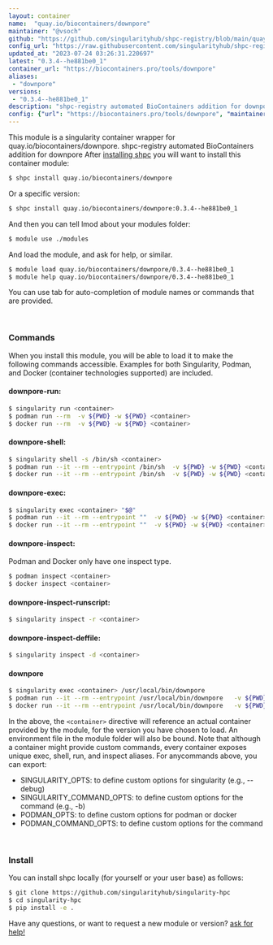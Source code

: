 ```yaml
---
layout: container
name:  "quay.io/biocontainers/downpore"
maintainer: "@vsoch"
github: "https://github.com/singularityhub/shpc-registry/blob/main/quay.io/biocontainers/downpore/container.yaml"
config_url: "https://raw.githubusercontent.com/singularityhub/shpc-registry/main/quay.io/biocontainers/downpore/container.yaml"
updated_at: "2023-07-24 03:26:31.220697"
latest: "0.3.4--he881be0_1"
container_url: "https://biocontainers.pro/tools/downpore"
aliases:
 - "downpore"
versions:
 - "0.3.4--he881be0_1"
description: "shpc-registry automated BioContainers addition for downpore"
config: {"url": "https://biocontainers.pro/tools/downpore", "maintainer": "@vsoch", "description": "shpc-registry automated BioContainers addition for downpore", "latest": {"0.3.4--he881be0_1": "sha256:3f39bab60fae4af1d180dc6a55fe114f665099e30456d3c66d6b223e509a5194"}, "tags": {"0.3.4--he881be0_1": "sha256:3f39bab60fae4af1d180dc6a55fe114f665099e30456d3c66d6b223e509a5194"}, "docker": "quay.io/biocontainers/downpore", "aliases": {"downpore": "/usr/local/bin/downpore"}}
---
```


This module is a singularity container wrapper for quay.io/biocontainers/downpore.
shpc-registry automated BioContainers addition for downpore
After [installing shpc](#install) you will want to install this container module:


```bash
$ shpc install quay.io/biocontainers/downpore
```

Or a specific version:

```bash
$ shpc install quay.io/biocontainers/downpore:0.3.4--he881be0_1
```

And then you can tell lmod about your modules folder:

```bash
$ module use ./modules
```

And load the module, and ask for help, or similar.

```bash
$ module load quay.io/biocontainers/downpore/0.3.4--he881be0_1
$ module help quay.io/biocontainers/downpore/0.3.4--he881be0_1
```

You can use tab for auto-completion of module names or commands that are provided.

<br>

### Commands

When you install this module, you will be able to load it to make the following commands accessible.
Examples for both Singularity, Podman, and Docker (container technologies supported) are included.

#### downpore-run:

```bash
$ singularity run <container>
$ podman run --rm  -v ${PWD} -w ${PWD} <container>
$ docker run --rm  -v ${PWD} -w ${PWD} <container>
```

#### downpore-shell:

```bash
$ singularity shell -s /bin/sh <container>
$ podman run --it --rm --entrypoint /bin/sh  -v ${PWD} -w ${PWD} <container>
$ docker run --it --rm --entrypoint /bin/sh  -v ${PWD} -w ${PWD} <container>
```

#### downpore-exec:

```bash
$ singularity exec <container> "$@"
$ podman run --it --rm --entrypoint ""  -v ${PWD} -w ${PWD} <container> "$@"
$ docker run --it --rm --entrypoint ""  -v ${PWD} -w ${PWD} <container> "$@"
```

#### downpore-inspect:

Podman and Docker only have one inspect type.

```bash
$ podman inspect <container>
$ docker inspect <container>
```

#### downpore-inspect-runscript:

```bash
$ singularity inspect -r <container>
```

#### downpore-inspect-deffile:

```bash
$ singularity inspect -d <container>
```


#### downpore

```bash
$ singularity exec <container> /usr/local/bin/downpore
$ podman run --it --rm --entrypoint /usr/local/bin/downpore   -v ${PWD} -w ${PWD} <container> -c " $@"
$ docker run --it --rm --entrypoint /usr/local/bin/downpore   -v ${PWD} -w ${PWD} <container> -c " $@"
```



In the above, the `<container>` directive will reference an actual container provided
by the module, for the version you have chosen to load. An environment file in the
module folder will also be bound. Note that although a container
might provide custom commands, every container exposes unique exec, shell, run, and
inspect aliases. For anycommands above, you can export:

 - SINGULARITY_OPTS: to define custom options for singularity (e.g., --debug)
 - SINGULARITY_COMMAND_OPTS: to define custom options for the command (e.g., -b)
 - PODMAN_OPTS: to define custom options for podman or docker
 - PODMAN_COMMAND_OPTS: to define custom options for the command

<br>

### Install

You can install shpc locally (for yourself or your user base) as follows:

```bash
$ git clone https://github.com/singularityhub/singularity-hpc
$ cd singularity-hpc
$ pip install -e .
```

Have any questions, or want to request a new module or version? [ask for help!](https://github.com/singularityhub/singularity-hpc/issues)
